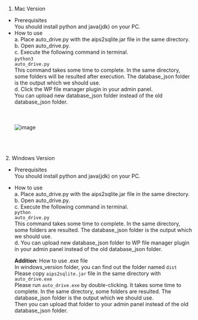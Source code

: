 

1. Mac Version<br>
  -	Prerequisites<br>
  	You should install python and java(jdk) on your PC. <br>
  -	How to use<br>
     a.	Place auto_drive.py with the aips2sqlite.jar file in the same directory.<br>
     b.	Open auto_drive.py.<br>
     c.	Execute the following command in terminal.<br>
        <code>python3 auto_drive.py</code><br>
        This command takes some time to complete. In the same directory, some folders will be resulted after execution. The database_json folder is the output which we should use.<br>
     d. Click the WP file manager plugin in your admin panel.<br>
   	    You can upload new database_json folder instead of the old database_json folder.<br><br><br><br>
        ![image](https://github.com/grape0117/swiss_axapharm_autodrive/assets/137514549/d30dc51a-023c-4974-b601-281686e7a924)


<br><br><br>
2. Windows Version<br>
  -	Prerequisites<br>
  	You should install python and java(jdk) on your PC.<br>
  -	How to use<br>
      a.	Place auto_drive.py with the aips2sqlite.jar file in the same directory.<br>
      b.	Open auto_drive.py.<br>
      c.	Execute the following command in terminal.<br>
          <code>python auto_drive.py</code><br>
          This command takes some time to complete. In the same directory, some folders are resulted. The database_json folder is the output which we should use.<br>
      d.	You can upload new database_json folder to WP file manager plugin in your admin panel instead of the old database_json folder.<br>

      <b>Addition</b>: How to use .exe file<br>
   	 In windows_version folder, you can find out the folder named <code>dist</code><br>
     Please copy <code>aips2sqlite.jar</code> file in the same directory with <code>auto_drive.exe</code><br>
     Please run <code>auto_drive.exe</code> by double-clicking.
   	 It takes some time to complete. In the same directory, some folders are resulted. The database_json folder is the output which we should use.<br>
     Then you can upload that folder to your admin panel instead of the old database_json folder.<br>

